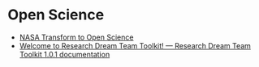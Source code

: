 # Open Science

- [NASA Transform to Open Science](https://nasa.github.io/Transform-to-Open-Science/)
- [Welcome to Research Dream Team Toolkit! — Research Dream Team Toolkit 1.0.1 documentation](https://research-dream-team-toolkit.readthedocs.io/en/latest/index.html)
